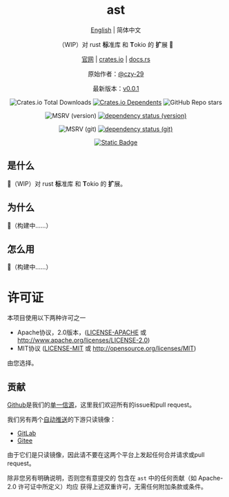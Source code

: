 <div align="center">

# ast

[English](README.md) | 简体中文

（WIP）对 rust **标**准库 和 **T**okio 的 **扩**展 🚧

[官网](https://opensound.run) | [crates.io](https://crates.io/crates/ast) | [docs.rs](https://docs.rs/ast/latest/ast)

原始作者：[@czy-29](https://github.com/czy-29)

最新版本：[v0.0.1](https://github.com/opensound-org/ast/releases/tag/v0.0.1)

![Crates.io Total Downloads](https://img.shields.io/crates/d/ast)
[![Crates.io Dependents](https://img.shields.io/crates/dependents/ast)](https://crates.io/crates/ast/reverse_dependencies)
![GitHub Repo stars](https://img.shields.io/github/stars/opensound-org/ast)

![MSRV (version)](https://img.shields.io/crates/msrv/ast/0.0.1?label=v0.0.1-msrv)
[![dependency status (version)](https://deps.rs/crate/ast/0.0.1/status.svg?subject=v0.0.1-deps)](https://deps.rs/crate/ast/0.0.1)

![MSRV (git)](https://img.shields.io/badge/git--msrv-1.80.0-blue)
[![dependency status (git)](https://deps.rs/repo/github/opensound-org/ast/status.svg?subject=git-deps)](https://deps.rs/repo/github/opensound-org/ast)

[![Static Badge](https://img.shields.io/badge/build_with-Rust_1.82.0-dca282)](https://blog.rust-lang.org/2024/10/17/Rust-1.82.0.html)

</div>

## 是什么
🚧（WIP）对 rust **标**准库 和 **T**okio 的 **扩**展。

## 为什么
🚧（构建中……）

## 怎么用
🚧（构建中……）

# 许可证

本项目使用以下两种许可之一

 * Apache协议，2.0版本，([LICENSE-APACHE](LICENSE-APACHE) 或
   http://www.apache.org/licenses/LICENSE-2.0)
 * MIT协议 ([LICENSE-MIT](LICENSE-MIT) 或
   http://opensource.org/licenses/MIT)

由您选择。

## 贡献

[Github](https://github.com/opensound-org/ast)是我们的[单一信源](https://en.wikipedia.org/wiki/Single_source_of_truth)，这里我们欢迎所有的issue和pull request。

我们另有两个[自动推送](.github/workflows/mirror.yml)的下游只读镜像：
- [GitLab](https://gitlab.com/opensound-org/ast)
- [Gitee](https://gitee.com/opensound-org/ast)

由于它们是只读镜像，因此请不要在这两个平台上发起任何合并请求或pull request。

除非您另有明确说明，否则您有意提交的
包含在 `ast` 中的任何贡献（如 Apache-2.0 许可证中所定义）均应
获得上述双重许可，无需任何附加条款或条件。
